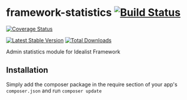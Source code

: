 framework-statistics [![Build Status](https://travis-ci.org/idealistsoft/framework-statistics.png?branch=master)](https://travis-ci.org/idealistsoft/framework-statistics)
====================

[![Coverage Status](https://coveralls.io/repos/idealistsoft/framework-statistics/badge.png)](https://coveralls.io/r/idealistsoft/framework-statistics)

[![Latest Stable Version](https://poser.pugx.org/idealistsoft/framework-statistics/v/stable.png)](https://packagist.org/packages/idealistsoft/framework-statistics)
[![Total Downloads](https://poser.pugx.org/idealistsoft/framework-statistics/downloads.png)](https://packagist.org/packages/idealistsoft/framework-statistics)

Admin statistics module for Idealist Framework

## Installation

Simply add the composer package in the require section of your app's `composer.json` and run `composer update`